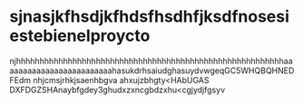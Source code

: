 # sjnasjkfhsdjkfhdsfhsdhfjksdfnosesiestebienelproycto
njhhhhhhhhhhhhhhhhhhhhhhhhhhhhhhhhhhhhhhhhhhhhhhhhhhhhhhhhhaaaaaaaaaaaaaaaaaaaaaaaaahasukdrhsaiudghasuydvwgeqGC5WHQBQHNEDFEdm nhjcmsjrhkjsaenhbgva ahxujzbhgty&lt;HAbUGAS DXFDGZSHAnaybfgdey3ghudxzxncgbdzxhu&lt;cgjydjfgsyv
